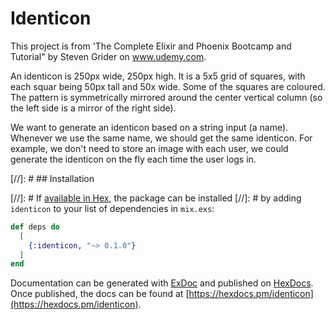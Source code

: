 # Identicon

This project is from 'The Complete Elixir and Phoenix Bootcamp and Tutorial" by Steven Grider on www.udemy.com.

An identicon is 250px wide, 250px high.  It is a 5x5 grid of squares, with each squar being 50px tall and 50x wide.
Some of the squares are coloured.
The pattern is symmetrically mirrored around the center vertical column (so the left side is a mirror of the right side).

We want to generate an identicon based on a string input (a name).  Whenever we use the same name, we should
get the same identicon.   For example, we don't need to store an image with each user, we could generate the identicon on the fly each time the user logs in.

[//]: # ## Installation

[//]: # If [available in Hex](https://hex.pm/docs/publish), the package can be installed
[//]: # by adding `identicon` to your list of dependencies in `mix.exs`:

```elixir
def deps do
  [
    {:identicon, "~> 0.1.0"}
  ]
end
```

Documentation can be generated with [ExDoc](https://github.com/elixir-lang/ex_doc)
and published on [HexDocs](https://hexdocs.pm). Once published, the docs can
be found at [https://hexdocs.pm/identicon](https://hexdocs.pm/identicon).

